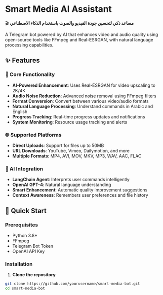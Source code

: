# Smart Media AI Assistant

🎬 **مساعد ذكي لتحسين جودة الفيديو والصوت باستخدام الذكاء الاصطناعي**

A Telegram bot powered by AI that enhances video and audio quality using open-source tools like FFmpeg and Real-ESRGAN, with natural language processing capabilities.

## ✨ Features

### 🎯 Core Functionality
- **AI-Powered Enhancement**: Uses Real-ESRGAN for video upscaling to 2K/4K
- **Audio Noise Reduction**: Advanced noise removal using FFmpeg filters
- **Format Conversion**: Convert between various video/audio formats
- **Natural Language Processing**: Understand commands in Arabic and English
- **Progress Tracking**: Real-time progress updates and notifications
- **System Monitoring**: Resource usage tracking and alerts

### 🌐 Supported Platforms
- **Direct Uploads**: Support for files up to 50MB
- **URL Downloads**: YouTube, Vimeo, Dailymotion, and more
- **Multiple Formats**: MP4, AVI, MOV, MKV, MP3, WAV, AAC, FLAC

### 🤖 AI Integration
- **LangChain Agent**: Interprets user commands intelligently
- **OpenAI GPT-4**: Natural language understanding
- **Smart Enhancement**: Automatic quality improvement suggestions
- **Context Awareness**: Remembers user preferences and file history

## 🚀 Quick Start

### Prerequisites
- Python 3.8+
- FFmpeg
- Telegram Bot Token
- OpenAI API Key

### Installation

1. **Clone the repository**
```bash
git clone https://github.com/yourusername/smart-media-bot.git
cd smart-media-bot
